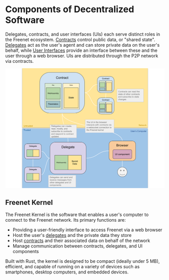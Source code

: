 # Components of Decentralized Software

Delegates, contracts, and user interfaces (UIs) each serve distinct roles in the
Freenet ecosystem. [Contracts](contracts.md) control public data, or "shared
state". [Delegates](delegates.md) act as the user's agent and can store private
data on the user's behalf, while [User Interfaces](ui.md) provide an interface
between these and the user through a web browser. UIs are distributed through
the P2P network via contracts.



![Architectural Primitives Diagram](components.svg)

## Freenet Kernel

The Freenet Kernel is the software that enables a user's computer to connect to
the Freenet network. Its primary functions are:

* Providing a user-friendly interface to access Freenet via a web browser
* Host the user's [delegates](delegates.md) and the private data they store
* Host [contracts](contracts.md) and their associated data on behalf of the
  network
* Manage communication between contracts, delegates, and UI components

Built with Rust, the kernel is designed to be compact (ideally under 5 MB),
efficient, and capable of running on a variety of devices such as smartphones,
desktop computers, and embedded devices.
